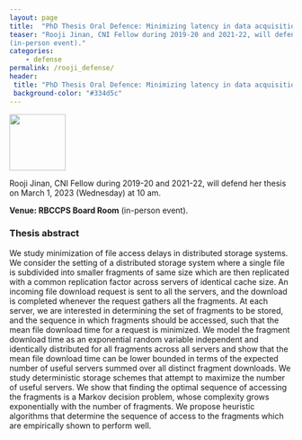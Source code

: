 ```yaml
---
layout: page
title:  "PhD Thesis Oral Defence: Minimizing latency in data acquisition, distributed processing, storage, and retrieval"
teaser: "Rooji Jinan, CNI Fellow during 2019-20 and 2021-22, will defend her thesis on March 1, 2023 (Wednesday) at 10 am.  Venue: RBCCPS Board Room
(in-person event)."
categories:
    - defense
permalink: /rooji_defense/
header:
 title: "PhD Thesis Oral Defence: Minimizing latency in data acquisition, distributed processing, storage, and retrieval"
 background-color: "#334d5c"
---
```


<!-- ![]({{ site.url }}{{ site.baseurl }}/images/people/phd/Rooji.jpg) -->
<img src="{{ site.url }}{{ site.baseurl }}/images/people/phd/Rooji.jpg"  width="100">

Rooji Jinan, CNI Fellow during 2019-20 and 2021-22, will defend her thesis on March 1, 2023 (Wednesday) at 10 am.

**Venue: RBCCPS Board Room** (in-person event).



### Thesis abstract
We study minimization of file access delays in distributed storage systems. We consider the setting of a distributed storage system where a single file is subdivided into smaller fragments of same size which are then replicated with a common replication factor across servers of identical cache size. An incoming file download request is sent to all the servers, and the download is completed whenever the request gathers all the fragments. At each server, we are interested in determining the set of fragments to be stored, and the sequence in which fragments should be accessed, such that the mean file download time for a request is minimized. We model the fragment download time as an exponential random variable independent and identically distributed for all fragments across all servers and show that the mean file download time can be lower bounded in terms of the expected number of useful servers summed over all distinct fragment downloads. We study deterministic storage schemes that attempt to maximize the number of useful servers. We show that finding the optimal sequence of accessing the fragments is a Markov decision problem, whose complexity grows exponentially with the number of fragments. We propose heuristic algorithms that determine the sequence of access to the fragments which are empirically shown to perform well.

